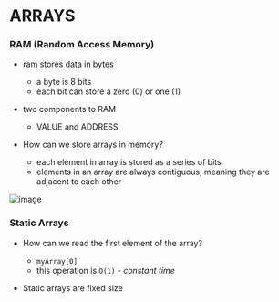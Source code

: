 # ARRAYS

### RAM (Random Access Memory)
- ram stores data in bytes
    - a byte is 8 bits
    - each bit can store a zero (0) or one (1)
  
- two components to RAM
  - VALUE and ADDRESS
    
- How can we store arrays in memory?
  - each element in array is stored as a series of bits
  - elements in an array are always contiguous, meaning they are adjacent to each other

![image](https://github.com/peterkwkwan/Programming_Theory/assets/37263010/4496d295-a418-4b05-b822-7b5ab3670419)

### Static Arrays

- How can we read the first element of the array?
    - `myArray[0]`
    - this operation is `O(1)` - _constant time_
 
- Static arrays are fixed size
